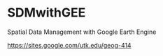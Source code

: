 # SDMwithGEE
Spatial Data Management with Google Earth Engine


  https://sites.google.com/utk.edu/geog-414
